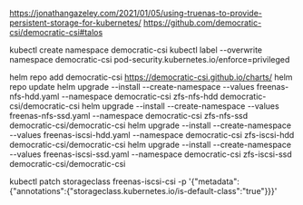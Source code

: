 <https://jonathangazeley.com/2021/01/05/using-truenas-to-provide-persistent-storage-for-kubernetes/>
<https://github.com/democratic-csi/democratic-csi#talos>

kubectl create namespace democratic-csi
kubectl label --overwrite namespace democratic-csi pod-security.kubernetes.io/enforce=privileged

helm repo add democratic-csi <https://democratic-csi.github.io/charts/>
helm repo update
helm upgrade --install --create-namespace --values freenas-nfs-hdd.yaml --namespace democratic-csi zfs-nfs-hdd democratic-csi/democratic-csi
helm upgrade --install --create-namespace --values freenas-nfs-ssd.yaml --namespace democratic-csi zfs-nfs-ssd democratic-csi/democratic-csi
helm upgrade --install --create-namespace --values freenas-iscsi-hdd.yaml --namespace democratic-csi zfs-iscsi-hdd democratic-csi/democratic-csi
helm upgrade --install --create-namespace --values freenas-iscsi-ssd.yaml --namespace democratic-csi zfs-iscsi-ssd democratic-csi/democratic-csi

kubectl patch storageclass freenas-iscsi-csi -p '{"metadata": {"annotations":{"storageclass.kubernetes.io/is-default-class":"true"}}}'

